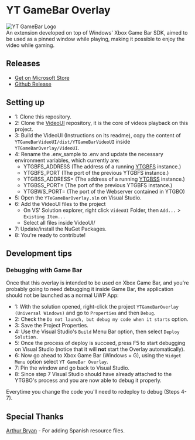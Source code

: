 # YT GameBar Overlay
![YT GameBar Logo](https://github.com/MarconiGRF/YTGameBarOverlay/blob/master/Assets/SplashScreen.scale-200.png)  
An extension developed on top of Windows' Xbox Game Bar SDK, aimed to be used as a pinned window while playing, making it possible to enjoy the video while gaming. 

## Releases
* [Get on Microsoft Store](https://www.microsoft.com/store/apps/9NQZ8GRMHHNS)
* [Github Release](https://github.com/MarconiGRF/YTGameBarOverlay/releases)

## Setting up
* 1: Clone this repository.  
* 2: Clone the [VideoUI](https://github.com/MarconiGRF/YTGameBarVideoUI) repository, it is the core of videos playback on this project.  
* 3: Build the VideoUI (Instructions on its readme), copy the content of `YTGameBarVideoUI/dist/YTGameBarVideoUI` inside `YTGameBarOverlay/VideoUI`.  
* 4: Rename the .env_sample to .env and update the necessary environment variables, which currently are:
    *  YTGBFS_ADDRESS (The address of a running [YTGBFS](https://github.com/MarconiGRF/YTGameBarFeedbackServer) instance.)
    *  YTGBFS_PORT (The port of the previous YTGBFS instance.)
    *  YTGBSS_ADDRESS= (The address of a running [YTGBSS](https://github.com/MarconiGRF/YTGameBarSearchServer) instance.)
    *  YTGBSS_PORT= (The port of the previous YTGBFS instance.)
    *  YTGBWS_PORT= (The port of the Webserver contained in YTGBO)
* 5: Open the `YTeGameBarOverlay.sln` on Visual Studio.  
* 6: Add the VideoUI files to the project
    * On VS' Solution explorer, right click `VideoUI` Folder, then `Add...` > `Existing Item...`
    * Select all files inside VideoUI/
* 7: Update/install the NuGet Packages.  
* 8: You're ready to contribute!

## Development tips
### Debugging with Game Bar
Once that this overlay is intended to be used on Xbox Game Bar, and you're probably going to need debugging it inside Game Bar, the application should not be launched as a normal UWP App:  

* 1: With the solution opened, right-click the project `YTGameBarOverlay (Universal Windows)` and go to `Properties` and then `Debug`.  
* 2: Check the `Do not launch, but debug my code when it starts` option.  
* 3: Save the Project Properties.  
* 4: Use the Visual Studio's `Build` Menu Bar option, then select `Deploy Solution.`  
* 5: Once the process of deploy is succeed, press F5 to start debugging on Visual Studio (notice that it will **not** start the Overlay automatically).  
* 6: Now go ahead to Xbox Game Bar (Windows + G), using the `Widget Menu` option select `YT GameBar Overlay`.  
* 7: Pin the window and go back to Visual Studio.  
* 8: Since step 7 Visual Studio should have already attached to the YTGBO's process and you are now able to debug it properly.

Everytime you change the code you'll need to redeploy to debug (Steps 4-7).

## Special Thanks
[Arthur Bryan](https://github.com/arthur-bryan) - For adding Spanish resource files.
